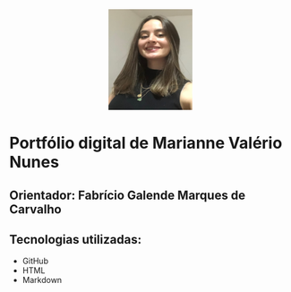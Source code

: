 <div align="center">

   <img src= "mgt/foto.png" width="150px" height="180px">

</div>

<h1>Portfólio digital de Marianne Valério Nunes</h1>
<h2>Orientador: Fabrício Galende Marques de Carvalho </h2>
    
<section>
   <h2>Tecnologias utilizadas:</h2>
   <ul>
      <li>GitHub</li>
      <li>HTML</li>
      <li>Markdown</li>
   </ul>
</section>